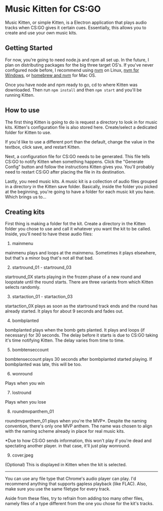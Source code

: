 # Music Kitten for CS:GO
Music Kitten, or simple Kitten, is a Electron application that plays audio
tracks when CS:GO gives it certain cues. Essentially, this allows you to
create and use your own music kits.

## Getting Started
For now, you're going to need node.js and npm all set up. In the future, I plan
on distributing packages for the big three target OS's. If you've never
configured node before, I recommend using
[nvm](https://github.com/creationix/nvm#install-script) on Linux,
[nvm for Windows](https://github.com/coreybutler/nvm-windows), or
[homebrew and nvm](http://lmgtfy.com/?s=b&q=mac+os+homebrew+nvm) for Mac OS.

Once you have node and npm ready to go, cd to where Kitten was downloaded. Then
run `npm install` and then `npm start` and you'll be running Kitten.

## How to use
The first thing Kitten is going to do is request a directory to look in for
music kits. Kitten's configuration file is also stored here. Create/select a
dedicated folder for Kitten to use.

If you'd like to use a different port than the default, change the value in the
textbox, click save, and restart Kitten.

Next, a configuration file for CS:GO needs to be generated. This file tells
CS:GO to notify Kitten when something happens. Click the "Generate Config"
button and follow the instructions Kitten gives you. You'll probably need to
restart CS:GO after placing the file in its destination.

Lastly, you need music kits. A music kit is a collection of audio files grouped
in a directory in the Kitten save folder. Basically, inside the folder you
picked at the beginning, you're going to have a folder for each music kit you
have. Which brings us to...

## Creating kits
First thing is making a folder fot the kit. Create a directory in the Kitten
folder you chose to use and call it whatever you want the kit to be called.
Inside, you'll need to have these audio files:


1. mainmenu

  mainmenu plays and loops at the mainmenu. Sometimes it plays elsewhere,
  but that's a minor bug that's not all that bad.

2. startround_01 - startround_03

  startround_0X starts playing in the frozen phase of a new round and loopstate
  until the round starts. There are three variants from which Kitten selects
  randomly.

3. startaction_01 - startaction_03

  startaction_0X plays as soon as the startround track ends and the round has
  already started. It plays for about 9 seconds and fades out.

4. bombplanted

  bombplanted plays when the bomb gets planted. It plays and loops (if necessary) for
  30 seconds. The delay before it starts is due to CS:GO taking it's time
  notifying Kitten. The delay varies from time to time.

5. bombtenseccount

  bombtenseccount plays 30 seconds after bombplanted started playing. If
  bombplanted was late, this will be too.

6. wonround

  Plays when you win

7. lostround

  Plays when you lose

8. roundmvpanthem_01

  roundmvpanthem_01 plays when you're the MVP\*. Despite the naming convention,
  there's only one MVP anthem. The name was chosen to align with the naming
  scheme already in place for real music kits.

  \*Due to how CS:GO sends information, this won't play if you're dead and
  spectating another player. in that case, it'll just play wonround.

9. cover.jpeg

  (Optional) This is displayed in Kitten when the kit is selected.

---

You can use any file type that Chrome's audio player can play. I'd recommend
anything that supports gapless playback (like FLAC). Also, make sure you use the
same filetype for every track.

Aside from these files, try to refrain from adding too many other files, namely
files of a type different from the one you chose for the kit's tracks.
